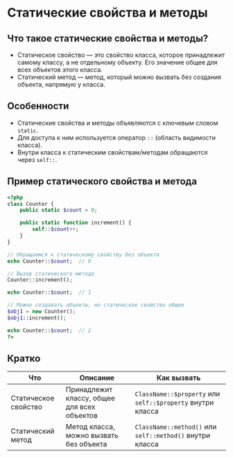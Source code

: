 # Статические свойства и методы

## Что такое статические свойства и методы?
- Статическое свойство — это свойство класса, которое принадлежит самому классу, а не отдельному объекту. Его значение общее для всех объектов этого класса.
- Статический метод — метод, который можно вызвать без создания объекта, напрямую у класса.

## Особенности
- Статические свойства и методы объявляются с ключевым словом `static`.
- Для доступа к ним используется оператор `::` (область видимости класса).
- Внутри класса к статическим свойствам/методам обращаются через `self::`.


## Пример статического свойства и метода
```php
<?php
class Counter {
    public static $count = 0;

    public static function increment() {
        self::$count++;
    }
}

// Обращаемся к статическому свойству без объекта
echo Counter::$count;  // 0

// Вызов статического метода
Counter::increment();

echo Counter::$count;  // 1

// Можно создавать объекты, но статическое свойство общее
$obj1 = new Counter();
$obj1::increment();

echo Counter::$count;  // 2
?>
```

## Кратко
| Что                  | Описание                                    | Как вызвать                                                |
| -------------------- | ------------------------------------------- | ---------------------------------------------------------- |
| Статическое свойство | Принадлежит классу, общее для всех объектов | `ClassName::$property` или `self::$property` внутри класса |
| Статический метод    | Метод класса, можно вызвать без объекта     | `ClassName::method()` или `self::method()` внутри класса   |
